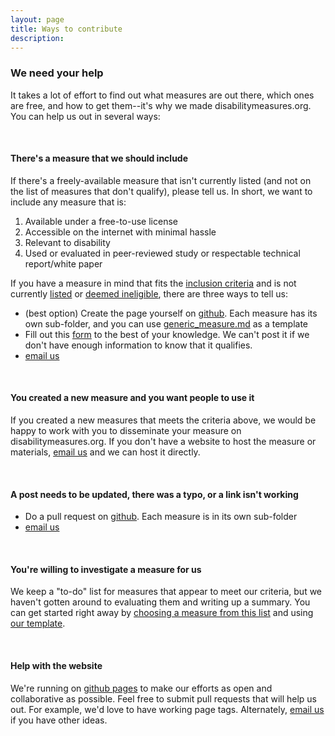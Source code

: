 ```yaml
---
layout: page
title: Ways to contribute
description:
---
```


### We need your help
It takes a lot of effort to find out what measures are out there, which ones are free, and how to get them--it's why we made disabilitymeasures.org.  You can help us out in several ways:

<br>

#### There's a measure that we should include
If there's a freely-available measure that isn't currently listed (and not on the list of measures that don't qualify), please tell us.  In short, we want to include any measure that is:  
  1.  Available under a free-to-use license  
  2.  Accessible on the internet with minimal hassle  
  3.  Relevant to disability   
  4.  Used or evaluated in peer-reviewed study or respectable technical report/white paper  

If you have a measure in mind that fits the [inclusion criteria](https://mjmaenner.github.io/disabilitymeasures/criteria) and is not currently [listed](https://mjmaenner.github.io/disabilitymeasures/measures) or [deemed ineligible](https://mjmaenner.github.io/disabilitymeasures/pages/donotqualify.html), there are three ways to tell us:  
*  (best option) Create the page yourself on [github](https://github.com/mjmaenner/disabilitymeasures). Each measure has its own sub-folder, and you can use [generic_measure.md](https://github.com/mjmaenner/disabilitymeasures/blob/gh-pages/pages/generic_measure.md) as a template 
*  Fill out this [form](https://docs.google.com/forms/d/1t1tDr09eW1zcmMjHf5aa6-RcL7hlP4a2kAlKh82ZnA8/viewform) to the best of your knowledge. We can't post it if we don't have enough information to know that it qualifies.
*  [email us](https://mjmaenner.github.io/disabilitymeasures/contact)

<br>

#### You created a new measure and you want people to use it  
If you created a new measures that meets the criteria above, we would be happy to work with you to disseminate your measure on disabilitymeasures.org. If you don't have a website to host the measure or materials, [email us](https://mjmaenner.github.io/disabilitymeasures/contact) and we can host it directly.

<br>

#### A post needs to be updated, there was a typo, or a link isn't working
*  Do a pull request on [github](https://github.com/mjmaenner/disabilitymeasures). Each measure is in its own sub-folder
*  [email us](https://mjmaenner.github.io/disabilitymeasures/contact)

<br>

#### You're willing to investigate a measure for us
We keep a "to-do" list for measures that appear to meet our criteria, but we haven't gotten around to evaluating them and writing up a summary.  You can get started right away by [choosing a measure from this list](https://mjmaenner.github.io/disabilitymeasures/pages/measurestoadd.html) and using [our template](https://github.com/mjmaenner/disabilitymeasures/blob/gh-pages/pages/generic_measure.md).

<br>

#### Help with the website
We're running on [github pages](pages.github.com) to make our efforts as open and collaborative as possible. Feel free to submit pull requests that will help us out.  For example, we'd love to have working page tags. Alternately, [email us](https://mjmaenner.github.io/disabilitymeasures/contact) if you have other ideas.

